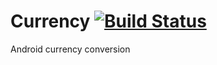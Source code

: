 # Currency [![Build Status](https://travis-ci.org/billthefarmer/currency.svg?branch=master)](https://travis-ci.org/billthefarmer/currency)
Android currency conversion

